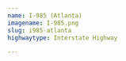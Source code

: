 ```yaml
---
name: I-985 (Atlanta)
imagename: I-985.png
slug: i985-atlanta
highwaytype: Interstate Highway

---
```

